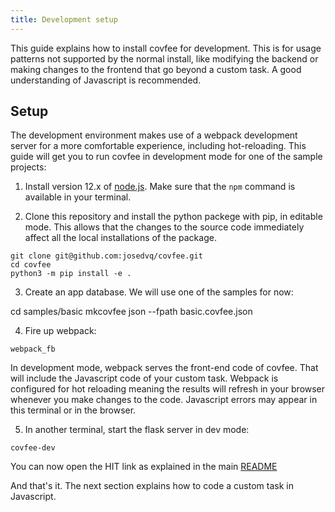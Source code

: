 ```yaml
---
title: Development setup
---
```


This guide explains how to install covfee for development. This is for usage patterns not supported by the normal install, like modifying the backend or making changes to the frontend that go beyond a custom task. A good understanding of Javascript is recommended.

## Setup

The development environment makes use of a webpack development server for a more comfortable experience, including hot-reloading. This guide will get you to run covfee in development mode for one of the sample projects:

1. Install version 12.x of [node.js](https://nodejs.org/en/download/). Make sure that the `npm` command is available in your terminal.

2. Clone this repository and install the python packege with pip, in editable mode. This allows that the changes to the source code immediately affect all the local installations of the package.

```
git clone git@github.com:josedvq/covfee.git
cd covfee
python3 -m pip install -e .
```

3. Create an app database. We will use one of the samples for now:

cd samples/basic
mkcovfee json --fpath basic.covfee.json

4. Fire up webpack:
```
webpack_fb
```
In development mode, webpack serves the front-end code of covfee. That will include the Javascript code of your custom task. Webpack is configured for hot reloading meaning the results will refresh in your browser whenever you make changes to the code. Javascript errors may appear in this terminal or in the browser.

5. In another terminal, start the flask server in dev mode:
```
covfee-dev
```

You can now open the HIT link as explained in the main [README](../README.md)

And that's it. The next section explains how to code a custom task in Javascript.

